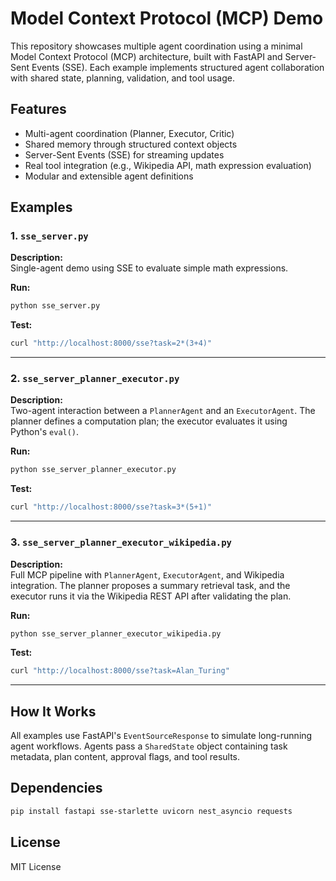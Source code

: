 # Model Context Protocol (MCP) Demo

This repository showcases multiple agent coordination using a minimal Model Context Protocol (MCP) architecture, built with FastAPI and Server-Sent Events (SSE). Each example implements structured agent collaboration with shared state, planning, validation, and tool usage.

## Features

- Multi-agent coordination (Planner, Executor, Critic)
- Shared memory through structured context objects
- Server-Sent Events (SSE) for streaming updates
- Real tool integration (e.g., Wikipedia API, math expression evaluation)
- Modular and extensible agent definitions

## Examples

### 1. `sse_server.py`
**Description:**  
Single-agent demo using SSE to evaluate simple math expressions.

**Run:**
```bash
python sse_server.py
```

**Test:**
```bash
curl "http://localhost:8000/sse?task=2*(3+4)"
```

---

### 2. `sse_server_planner_executor.py`
**Description:**  
Two-agent interaction between a `PlannerAgent` and an `ExecutorAgent`. The planner defines a computation plan; the executor evaluates it using Python's `eval()`.

**Run:**
```bash
python sse_server_planner_executor.py
```

**Test:**
```bash
curl "http://localhost:8000/sse?task=3*(5+1)"
```

---

### 3. `sse_server_planner_executor_wikipedia.py`
**Description:**  
Full MCP pipeline with `PlannerAgent`, `ExecutorAgent`, and Wikipedia integration. The planner proposes a summary retrieval task, and the executor runs it via the Wikipedia REST API after validating the plan.

**Run:**
```bash
python sse_server_planner_executor_wikipedia.py
```

**Test:**
```bash
curl "http://localhost:8000/sse?task=Alan_Turing"
```

---

## How It Works

All examples use FastAPI's `EventSourceResponse` to simulate long-running agent workflows. Agents pass a `SharedState` object containing task metadata, plan content, approval flags, and tool results.

## Dependencies

```bash
pip install fastapi sse-starlette uvicorn nest_asyncio requests
```

## License

MIT License